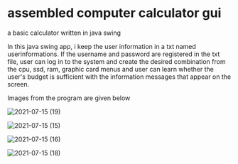 # assembled computer calculator gui
 a basic calculator written in java swing

In this java swing app, i keep the user information in a txt named userinformations. If the username and password are registered in the txt file, user can log in to the system and create the desired combination from the cpu, ssd, ram, graphic card menus and user can learn whether the user's budget is sufficient with the information messages that appear on the screen.

Images from the program are given below

![2021-07-15 (19)](https://user-images.githubusercontent.com/79063194/125800450-570474f6-4c15-40d2-ae40-020f8661ada4.png)

![2021-07-15 (15)](https://user-images.githubusercontent.com/79063194/125800466-e1db9980-3d33-4e2a-9360-4ae3da2f613d.png)

![2021-07-15 (16)](https://user-images.githubusercontent.com/79063194/125800471-8566fd7e-e1ff-4eb3-b1e9-188d2bfde0ad.png)

![2021-07-15 (18)](https://user-images.githubusercontent.com/79063194/125800475-24e5d357-707f-403b-a6f7-1d0b62390aab.png)

 


